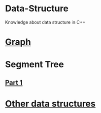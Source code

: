 # Data-Structure
Knowledge about data structure in C++

# [Graph](https://github.com/longtran22092009/Data-Structure/tree/main/New%20Knowledge/Graph)  
# Segment Tree
  ## [Part 1](https://github.com/longtran22092009/Data-Structure/tree/main/New%20Knowledge/Segment%20Tree/Part%201)  
# [Other data structures](https://github.com/longtran22092009/Data-Structure/tree/main/New%20Knowledge/Other%20algorithm)
